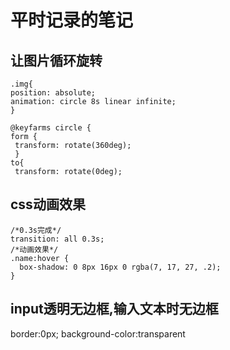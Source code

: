 # 平时记录的笔记
## 让图片循环旋转
```
.img{
position: absolute;
animation: circle 8s linear infinite;
}  

@keyfarms circle {
form {
 transform: rotate(360deg);
 }
to{
 transform: rotate(0deg);
 ```
## css动画效果
```
/*0.3s完成*/
transition: all 0.3s; 
/*动画效果*/
.name:hover {
  box-shadow: 0 8px 16px 0 rgba(7, 17, 27, .2);
}
```
## input透明无边框,输入文本时无边框
border:0px;
background-color:transparent
```
